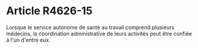 # Article R4626-15

  
Lorsque le service autonome de santé au travail comprend plusieurs médecins, la coordination administrative de leurs activités peut être confiée à l'un d'entre eux.